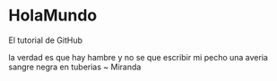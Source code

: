 # HolaMundo
El tutorial de GitHub

la verdad es que hay hambre y no se que escribir
mi pecho una averia sangre negra en tuberias ~ Miranda

